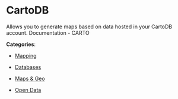 # CartoDB


Allows you to generate maps based on data hosted in your CartoDB account.  Documentation - CARTO



**Categories**:

- [Mapping](https://github.com/apis-list/apis-list#mapping)

- [Databases](https://github.com/apis-list/apis-list#databases)

- [Maps & Geo](https://github.com/apis-list/apis-list#maps-and-geo)

- [Open Data](https://github.com/apis-list/apis-list#open-data)



